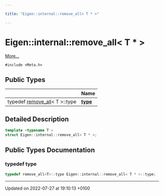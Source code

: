 ```yaml
---

title: "Eigen::internal::remove_all< T * >"

---
```


# Eigen::internal::remove_all< T * >



 [More...](#detailed-description)


`#include <Meta.h>`

## Public Types

|                | Name           |
| -------------- | -------------- |
| typedef <a href="http://example.org/classes/structeigen_1_1internal_1_1remove__all/">remove_all</a>< T >::type | **[type](http://example.org/classes/structeigen_1_1internal_1_1remove__all_3_01t_01_5_01_4/#typedef-type)**  |

## Detailed Description

```cpp
template <typename T >
struct Eigen::internal::remove_all< T * >;
```

## Public Types Documentation

### typedef type

```cpp
typedef remove_all<T>::type Eigen::internal::remove_all< T * >::type;
```


-------------------------------

Updated on 2022-07-27 at 19:10:13 +0100